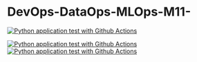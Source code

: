 # DevOps-DataOps-MLOps-M11-

[![Python application test with Github Actions](https://github.com/ghourimarti/DevOps-DataOps-MLOps-M11-/actions/workflows/ci.yml/badge.svg)](https://github.com/ghourimarti/DevOps-DataOps-MLOps-M11-/actions/workflows/ci.yml)

[![Python application test with Github Actions](https://github.com/ghourimarti/DevOps-DataOps-MLOps-M11-/actions/workflows/ci.yml/badge.svg)](https://github.com/ghourimarti/DevOps-DataOps-MLOps-M11-/actions/workflows/ci.yml)
[![Python application test with Github Actions](https://github.com/ghourimarti/DevOps-DataOps-MLOps-M11-/actions/workflows/ci.yml/badge.svg)](https://github.com/ghourimarti/DevOps-DataOps-MLOps-M11-/actions/workflows/ci.yml)
